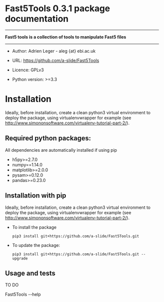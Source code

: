 # Fast5Tools 0.3.1 package documentation

---

**Fast5 tools is a collection of tools to manipulate Fast5 files**

---

* Author: Adrien Leger - aleg {at} ebi.ac.uk

* URL: https://github.com/a-slide/Fast5Tools

* Licence: GPLv3

* Python version: >=3.3

# Installation

Ideally, before installation, create a clean python3 virtual environment to deploy the package, using virtualenvwrapper for example (see http://www.simononsoftware.com/virtualenv-tutorial-part-2/).

## Required python packages:

All dependencies are automatically installed if using pip

* h5py>=2.7.0
* numpy==1.14.0
* matplotlib>=2.0.0
* pysam>=0.12.0
* pandas>=0.23.0

## Installation with pip

Ideally, before installation, create a clean python3 virtual environment to deploy the package, using virtualenvwrapper for example (see http://www.simononsoftware.com/virtualenv-tutorial-part-2/).

* To install the package

    ```pip3 install git+https://github.com/a-slide/Fast5Tools.git```
   
* To update the package:

    ```pip3 install git+https://github.com/a-slide/Fast5Tools.git --upgrade```

## Usage and tests

TO DO

Fast5Tools --help